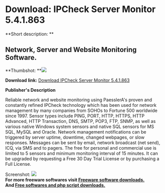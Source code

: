 # Download: IPCheck Server Monitor 5.4.1.863

**Short description: **

## Network, Server and Website Monitoring Software.

  
**Thumbshot: **![](http://www.freewarefiles.com/screenshot/ipcheckshot_md.gif)   
  
**Download link:** [Download IPCheck Server Monitor 5.4.1.863](http://freesoftwares.boysofts.com/IPCheck-Server-Monitor_program_22138.html)  
  

**Publisher's Description**  
  

Reliable network and website monitoring using PaesslerA's proven and
constantly refined IPCheck technology which has been used for network
management by many companies from SOHOs to Fortune 500 worldwide since 1997.
Sensor types include PING, PORT, HTTP, HTTPS, HTTP Advanced, HTTP Transaction,
DNS, SMTP, POP3, FTP, SNMP, as well as various native Windows system sensors
and native SQL sensors for MS SQL, MySQL and Oracle. Network management
notifications can be triggered by server uptime, downtime, changed webpages,
or slow responses. Messages can be sent by email, network broadcast (net
send), ICQ, via SMS and to pagers. The free for personal and commercial use is
limited to 5 sensors and minimum monitoring interval of 15 minutes. It can be
upgraded by requesting a Free 30 Day Trial License or by purchasing a Full
License.

  
  
Screenshot: ![](http://www.freewarefiles.com/screenshot/ipcheckshot.gif)  
**For more freeware softwares visit [Freeware software downloads.](http://freesoftwares.boysofts.com/)**   
**And [Free softwares and php script downloads.](http://www.boysofts.com/)**

